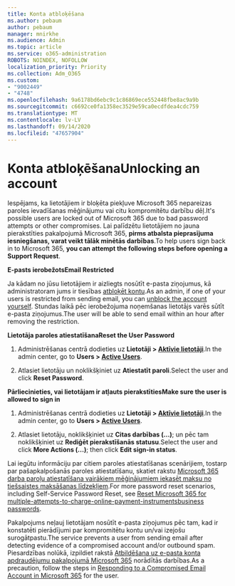 ```yaml
---
title: Konta atbloķēšana
ms.author: pebaum
author: pebaum
manager: mnirkhe
ms.audience: Admin
ms.topic: article
ms.service: o365-administration
ROBOTS: NOINDEX, NOFOLLOW
localization_priority: Priority
ms.collection: Adm_O365
ms.custom:
- "9002449"
- "4748"
ms.openlocfilehash: 9a6178bd6ebc9c1c86869ece552448fbe8ac9a9b
ms.sourcegitcommit: c6692ce0fa1358ec3529e59ca0ecdfdea4cdc759
ms.translationtype: MT
ms.contentlocale: lv-LV
ms.lasthandoff: 09/14/2020
ms.locfileid: "47657904"
---
```

# <a name="unlocking-an-account"></a><span data-ttu-id="062d6-102">Konta atbloķēšana</span><span class="sxs-lookup"><span data-stu-id="062d6-102">Unlocking an account</span></span>

<span data-ttu-id="062d6-103">Iespējams, ka lietotājiem ir bloķēta piekļuve Microsoft 365 nepareizas paroles ievadīšanas mēģinājumu vai citu kompromitētu darbību dēļ.</span><span class="sxs-lookup"><span data-stu-id="062d6-103">It's possible users are locked out of Microsoft 365 due to bad password attempts or other compromises.</span></span> <span data-ttu-id="062d6-104">Lai palīdzētu lietotājiem no jauna pierakstīties pakalpojumā Microsoft 365, **pirms atbalsta pieprasījuma iesniegšanas, varat veikt tālāk minētās darbības**.</span><span class="sxs-lookup"><span data-stu-id="062d6-104">To help users sign back in to Microsoft 365, **you can attempt the following steps before opening a Support Request**.</span></span> 

<span data-ttu-id="062d6-105">**E-pasts ierobežots**</span><span class="sxs-lookup"><span data-stu-id="062d6-105">**Email Restricted**</span></span>

<span data-ttu-id="062d6-106">Ja kādam no jūsu lietotājiem ir aizliegts nosūtīt e-pasta ziņojumus, kā administratoram jums ir tiesības [atbloķēt kontu](https://docs.microsoft.com/microsoft-365/security/office-365-security/removing-user-from-restricted-users-portal-after-spam).</span><span class="sxs-lookup"><span data-stu-id="062d6-106">As an admin, if one of your users is restricted from sending email, you can [unblock the account yourself](https://docs.microsoft.com/microsoft-365/security/office-365-security/removing-user-from-restricted-users-portal-after-spam).</span></span> <span data-ttu-id="062d6-107">Stundas laikā pēc ierobežojuma noņemšanas lietotājs varēs sūtīt e-pasta ziņojumus.</span><span class="sxs-lookup"><span data-stu-id="062d6-107">The user will be able to send email within an hour after removing the restriction.</span></span>

<span data-ttu-id="062d6-108">**Lietotāja paroles atiestatīšana**</span><span class="sxs-lookup"><span data-stu-id="062d6-108">**Reset the User Password**</span></span>

1. <span data-ttu-id="062d6-109">Administrēšanas centrā dodieties uz **Lietotāji > [Aktīvie lietotāji](https://admin.microsoft.com/Adminportal/Home?source=applauncher#/users)**.</span><span class="sxs-lookup"><span data-stu-id="062d6-109">In the admin center, go to **Users > [Active Users](https://admin.microsoft.com/Adminportal/Home?source=applauncher#/users)**.</span></span>

2. <span data-ttu-id="062d6-110">Atlasiet lietotāju un noklikšķiniet uz **Atiestatīt paroli**.</span><span class="sxs-lookup"><span data-stu-id="062d6-110">Select the user and click **Reset Password**.</span></span>

<span data-ttu-id="062d6-111">**Pārliecinieties, vai lietotājam ir atļauts pierakstīties**</span><span class="sxs-lookup"><span data-stu-id="062d6-111">**Make sure the user is allowed to sign in**</span></span>

1. <span data-ttu-id="062d6-112">Administrēšanas centrā dodieties uz **Lietotāji > [Aktīvie lietotāji](https://admin.microsoft.com/Adminportal/Home?source=applauncher#/users)**.</span><span class="sxs-lookup"><span data-stu-id="062d6-112">In the admin center, go to **Users > [Active Users](https://admin.microsoft.com/Adminportal/Home?source=applauncher#/users)**.</span></span>

2. <span data-ttu-id="062d6-113">Atlasiet lietotāju, noklikšķiniet uz **Citas darbības (...)**; un pēc tam noklikšķiniet uz **Rediģēt pierakstīšanās statusu**.</span><span class="sxs-lookup"><span data-stu-id="062d6-113">Select the user and click **More Actions (...)**; then click **Edit sign-in status**.</span></span>

<span data-ttu-id="062d6-114">Lai iegūtu informāciju par citiem paroles atiestatīšanas scenārijiem, tostarp par pašapkalpošanās paroles atiestatīšanu, skatiet rakstu [Microsoft 365 darba paroļu atiestatīšana vairākiem mēģinājumiem iekasēt maksu no tiešsaistes maksāšanas līdzekļiem](https://docs.microsoft.com/microsoft-365/admin/add-users/reset-passwords?view=o365-worldwide).</span><span class="sxs-lookup"><span data-stu-id="062d6-114">For more password reset scenarios, including Self-Service Password Reset, see [Reset Microsoft 365 for multiple-attempts-to-charge-online-payment-instrumentsbusiness passwords](https://docs.microsoft.com/microsoft-365/admin/add-users/reset-passwords?view=o365-worldwide).</span></span>

<span data-ttu-id="062d6-115">Pakalpojums neļauj lietotājam nosūtīt e-pasta ziņojumus pēc tam, kad ir konstatēti pierādījumi par kompromitētu kontu un/vai izejošu surogātpastu.</span><span class="sxs-lookup"><span data-stu-id="062d6-115">The service prevents a user from sending email after detecting evidence of a compromised account and/or outbound spam.</span></span> <span data-ttu-id="062d6-116">Piesardzības nolūkā, izpildiet rakstā [Atbildēšana uz e-pasta konta apdraudējumu pakalpojumā Microsoft 365](https://docs.microsoft.com/microsoft-365/security/office-365-security/responding-to-a-compromised-email-account) norādītās darbības.</span><span class="sxs-lookup"><span data-stu-id="062d6-116">As a precaution, follow the steps in [Responding to a Compromised Email Account in Microsoft 365](https://docs.microsoft.com/microsoft-365/security/office-365-security/responding-to-a-compromised-email-account) for the user.</span></span>
